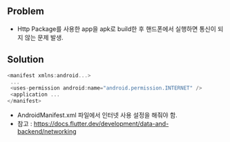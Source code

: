 ## Problem
- Http Package를 사용한 app을 apk로 build한 후 핸드폰에서 실행하면 통신이 되지 않는 문제 발생.

## Solution
```dart
<manifest xmlns:android...>
 ...
 <uses-permission android:name="android.permission.INTERNET" />
 <application ...
</manifest>
```
- AndroidManifest.xml 파일에서 인터넷 사용 설정을 해줘야 함.
- 참고 : https://docs.flutter.dev/development/data-and-backend/networking